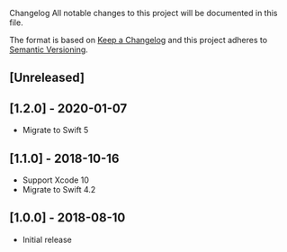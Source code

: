  Changelog
All notable changes to this project will be documented in this file.

The format is based on [Keep a Changelog](http://keepachangelog.com/en/1.0.0/)
and this project adheres to [Semantic Versioning](http://semver.org/spec/v2.0.0.html).

## [Unreleased]

## [1.2.0] - 2020-01-07

- Migrate to Swift 5

## [1.1.0] - 2018-10-16

- Support Xcode 10
- Migrate to Swift 4.2

## [1.0.0] - 2018-08-10

- Initial release

